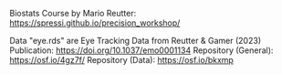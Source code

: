 Biostats Course by Mario Reutter: <https://spressi.github.io/precision_workshop/>

Data "eye.rds" are Eye Tracking Data from Reutter & Gamer (2023)
Publication: <https://doi.org/10.1037/emo0001134>
Repository (General): <https://osf.io/4gz7f/>
Repository (Data): <https://osf.io/bkxmp>
